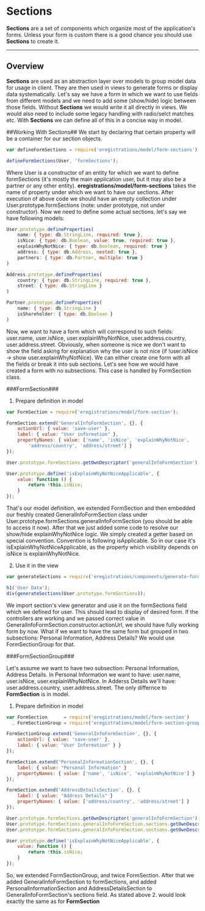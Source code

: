 # Sections

**Sections** are a set of components which organize most of the application's forms. Unless your form is custom there is a good chance you should use **Sections** to create it.

---
## Overview

**Sections** are used as an abstraction layer over models to group model data for usage in client. They are then used in views to generate forms or display data systematically.
Let's say we have a form in which we want to use fields from different models and we need to add some (show/hide) logic between those fields.
Without **Sections** we would write it all directly in views. We would also need to include some legacy handling with radio/selct matches etc.
With **Sections** we can define all of this in a concise way in model.

##Working With Sections##
We start by declaring that certain property will be a container for our section objects.

```javascript
var defineFormSections = require('eregistrations/model/form-sections');

defineFormSections(User, 'formSections');
```

Where User is a constructor of an entity for which we want to define formSections (it's mostly the main application user, but it may also be a partner or any other entity).
**eregistrations/model/form-sections** takes the name of property under which we want to have our sections.
After execution of above code we should have an empty collection under User.prototype.formSections (note: under prototype, not under constructor).
Now we need to define some actual sections.
let's say we have following models:

```javascript
User.prototype.defineProperties(
    name: { type: db.StringLine, required: true },
    isNice: { type: db.Boolean, value: true, required: true },
    explainWhyNotNice: { type: db.Boolean, required: true }
    address: { type: db.Address, nested: true },
    partners: { type: db.Partner, multiple: true }
)

Address.prototype.defineProperties(
    country: { type: db.StringLine, required: true },
    street: { type: db.StringLine }
)

Partner.prototype.defineProperties(
    name: { type: db.StringLine }
    isShareholder: { type: db.Boolean }
)
```

Now, we want to have a form which will correspond to such fields: user.name, user.isNice, user.explainWhyNotNice, user.address.country, user.address.street.
Obviously, when someone is nice we don't want to show the field asking for explanation why the user is not nice (if !user.isNice -> show user.explainWhyNotNice).
We can either create one form with all the fields or break it into sub sections. Let's see how we would have created a form with no subsections. This case is handled by FormSection class.

###FormSection###

1. Prepare definition in model

```javascript
var FormSection = require('eregistrations/model/form-section');

FormSection.extend('GeneralInfoFormSection', {}, {
	actionUrl: { value: 'save-user' },
	label: { value: "User information" },
	propertyNames: { value: ['name', 'isNice', 'explainWhyNotNice',
		'address/country', 'address/street'] }
});

User.prototype.formSections.getOwnDescriptor('generalInfoFormSection').type = db.GeneralInfoFormSection;

User.prototype.define('isExplainWhyNotNiceApplicable', {
    value: function () {
        return !this.isNice;
    }
});
```

That's our model definition, we extended FormSection and then embedded our freshly created GeneralInfoFormSection class under User.prototype.formSections.generalInfoFormSection (you should be able to access it now).
After that we just added some code to resolve our show/hide explainWhyNotNice logic. We simply created a getter based on special convention. Convention is following is<CapitalizedNameOfPropertyToResolve>Applicable.
So in our case it's isExplainWhyNotNiceApplicable, as the property which visibility depends on isNice is explainWhyNotNice.

2. Use it in the view

```javascript
var generateSections = require('eregistrations/components/generate-form-sections');

h1('User Data');
div(generateSections(User.prototype.formSections));

```

We import section's view generator and use it on the formSections field which we defined for user.
This should lead to display of desired form. If the controllers are working and we passed correct value in GeneralInfoFormSection.constructor.actionUrl, we should have fully working form by now.
What if we want to have the same form but grouped in two subsections: Personal Information, Address Details? We would use FormSectionGroup for that.

###FormSectionGroup###

Let's assume we want to have two subsection: Personal Information, Address Details. In Personal Information we want to have: user.name, user.isNice, user.explainWhyNotNice. In Adderss Details we'll have: user.address.country, user.address.street.
The only differnce to **FormSection** is in model.

1. Prepare definition in model

```javascript
var FormSection      = require('eregistrations/model/form-section')
  , FormSectionGroup = require('eregistrations/model/form-section-group');

FormSectionGroup.extend('GeneralInfoFormSection', {}, {
	actionUrl: { value: 'save-user' },
	label: { value: "User Information" } }
});

FormSection.extend('PersonalInformationSection', {}, {
    label: { value: "Personal Information" }
    propertyNames: { value: ['name', 'isNice', 'explainWhyNotNice'] }
});

FormSection.extend('AddressDetailsSection', {}, {
    label: { value: "Address Details" }
    propertyNames: { value: ['address/country', 'address/street'] }
});

User.prototype.formSections.getOwnDescriptor('generalInfoFormSection').type = db.GeneralInfoFormSection;
User.prototype.formSections.generalInfoFormSection.sections.getOwnDescriptor('personalInformationSection').type = db.PersonalInformationSection;
User.prototype.formSections.generalInfoFormSection.sections.getOwnDescriptor('addressDetailsSection').type = db.AddressDetailsSection;

User.prototype.define('isExplainWhyNotNiceApplicable', {
    value: function () {
        return !this.isNice;
    }
});
```

So, we extended FormSectionGroup, and twice FormSection. After that we added GeneralInfoFormSection to formSections, and added PersonalInformationSection and AddressDetailsSection to GeneralInfoFormSection's sections field.
As stated above 2. would look exactly the same as for **FormSection**
